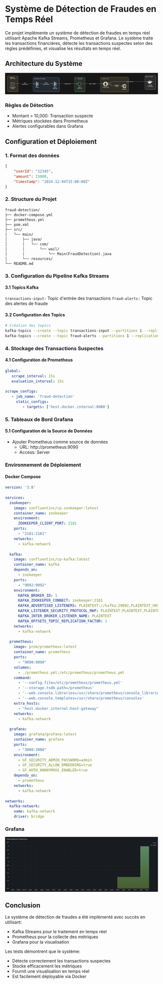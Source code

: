 # Système de Détection de Fraudes en Temps Réel

Ce projet implémente un système de détection de fraudes en temps réel utilisant Apache Kafka Streams, Prometheus et Grafana. Le système traite les transactions financières, détecte les transactions suspectes selon des règles prédéfinies, et visualise les résultats en temps réel.

## Architecture du Système

![img.png](img.png)

### Règles de Détection

- Montant > 10,000: Transaction suspecte
- Métriques stockées dans Prometheus
- Alertes configurables dans Grafana

## Configuration et Déploiement

### 1. Format des données
```json
{
    "userId": "12345",
    "amount": 15000,
    "timestamp": "2024-12-04T15:00:00Z"
}
```

### 2. Structure du Projet

```
fraud-detection/
├── docker-compose.yml
├── prometheus.yml
├── pom.xml
├── src/
│   └── main/
│       ├── java/
│       │   └── com/
│       │       └── wail/
│       │           └── Main(FraudDetection).java
│       └── resources/
└── README.md
```

### 3. Configuration du Pipeline Kafka Streams

#### 3.1 Topics Kafka

`transactions-input:` Topic d'entrée des transactions
`fraud-alerts:` Topic des alertes de fraude

#### 3.2 Configuration des Topics

```bash
# Création des topics
kafka-topics --create --topic transactions-input --partitions 1 --replication-factor 1
kafka-topics --create --topic fraud-alerts --partitions 1 --replication-factor 1
```

### 4. Stockage des Transactions Suspectes
#### 4.1 Configuration de Prometheus

```yaml
global:
   scrape_interval: 15s
   evaluation_interval: 15s

scrape_configs:
   - job_name: 'fraud-detection'
     static_configs:
        - targets: ['host.docker.internal:8080']
```

### 5. Tableaux de Bord Grafana
#### 5.1 Configuration de la Source de Données

- Ajouter Prometheus comme source de données
   * URL: http://prometheus:9090
   * Access: Server

### Environnement de Déploiement
#### Docker Compose
```yaml
version: '3.8'

services:
  zookeeper:
    image: confluentinc/cp-zookeeper:latest
    container_name: zookeeper
    environment:
      ZOOKEEPER_CLIENT_PORT: 2181
    ports:
      - "2181:2181"
    networks:
      - kafka-network

  kafka:
    image: confluentinc/cp-kafka:latest
    container_name: kafka
    depends_on:
      - zookeeper
    ports:
      - "9092:9092"
    environment:
      KAFKA_BROKER_ID: 1
      KAFKA_ZOOKEEPER_CONNECT: zookeeper:2181
      KAFKA_ADVERTISED_LISTENERS: PLAINTEXT://kafka:29092,PLAINTEXT_HOST://localhost:9092
      KAFKA_LISTENER_SECURITY_PROTOCOL_MAP: PLAINTEXT:PLAINTEXT,PLAINTEXT_HOST:PLAINTEXT
      KAFKA_INTER_BROKER_LISTENER_NAME: PLAINTEXT
      KAFKA_OFFSETS_TOPIC_REPLICATION_FACTOR: 1
    networks:
      - kafka-network

  prometheus:
    image: prom/prometheus:latest
    container_name: prometheus
    ports:
      - "9090:9090"
    volumes:
      - ./prometheus.yml:/etc/prometheus/prometheus.yml
    command:
      - '--config.file=/etc/prometheus/prometheus.yml'
      - '--storage.tsdb.path=/prometheus'
      - '--web.console.libraries=/usr/share/prometheus/console_libraries'
      - '--web.console.templates=/usr/share/prometheus/consoles'
    extra_hosts:
      - "host.docker.internal:host-gateway"
    networks:
      - kafka-network

  grafana:
    image: grafana/grafana:latest
    container_name: grafana
    ports:
      - "3000:3000"
    environment:
      - GF_SECURITY_ADMIN_PASSWORD=admin
      - GF_SECURITY_ALLOW_EMBEDDING=true
      - GF_AUTH_ANONYMOUS_ENABLED=true
    depends_on:
      - prometheus
    networks:
      - kafka-network

networks:
  kafka-network:
    name: kafka-network
    driver: bridge
```
### Grafana
![img_1.png](img_1.png)
## Conclusion
Le système de détection de fraudes a été implémenté avec succès en utilisant:

- Kafka Streams pour le traitement en temps réel
- Prometheus pour la collecte des métriques
- Grafana pour la visualisation

Les tests démontrent que le système:

- Détecte correctement les transactions suspectes
- Stocke efficacement les métriques
- Fournit une visualisation en temps réel
- Est facilement déployable via Docker